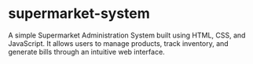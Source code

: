 # supermarket-system
A simple Supermarket Administration System built using HTML, CSS, and JavaScript. It allows users to manage products, track inventory, and generate bills through an intuitive web interface.
